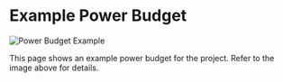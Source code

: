 # Example Power Budget

![Power Budget Example](budgetPg1.png)

This page shows an example power budget for the project. Refer to the image above for details.
